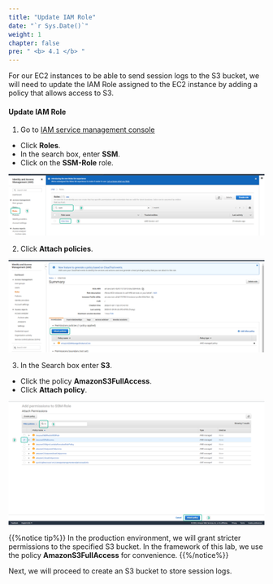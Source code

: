 ```yaml
---
title: "Update IAM Role"
date: "`r Sys.Date()`"
weight: 1
chapter: false
pre: " <b> 4.1 </b> "
---
```


For our EC2 instances to be able to send session logs to the S3 bucket, we will need to update the IAM Role assigned to the EC2 instance by adding a policy that allows access to S3.

#### Update IAM Role

1. Go to [IAM service management console](https://console.aws.amazon.com/iamv2/home?#/home)

- Click **Roles**.
- In the search box, enter **SSM**.
- Click on the **SSM-Role** role.

![S3](/images/4.s3/002-s3.png)

2. Click **Attach policies**.

![S3](/images/4.s3/003-s3.png)

3. In the Search box enter **S3**.

- Click the policy **AmazonS3FullAccess**.
- Click **Attach policy**.

![S3](/images/4.s3/004-s3.png)

{{%notice tip%}}
In the production environment, we will grant stricter permissions to the specified S3 bucket. In the framework of this lab, we use the policy **AmazonS3FullAccess** for convenience.
{{%/notice%}}

Next, we will proceed to create an S3 bucket to store session logs.
